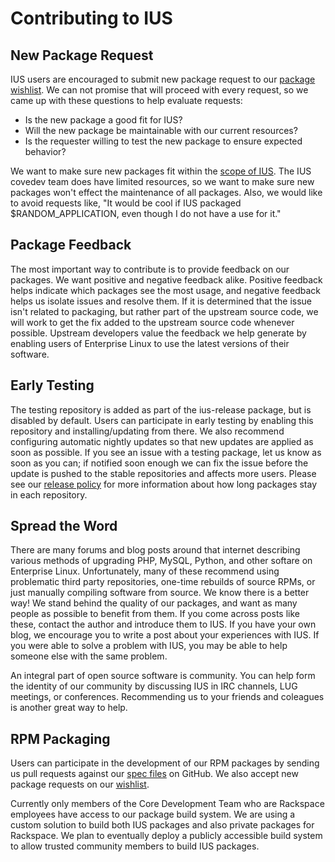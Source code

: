 # Contributing to IUS

## New Package Request

IUS users are encouraged to submit new package request to our [package
wishlist][1].  We can not promise that will proceed with every request, so we
came up with these questions to help evaluate requests:

* Is the new package a good fit for IUS?
* Will the new package be maintainable with our current resources?
* Is the requester willing to test the new package to ensure expected behavior?

We want to make sure new packages fit within the [scope of IUS][2].  The IUS
covedev team does have limited resources, so we want to make sure new packages
won't effect the maintenance of all packages.  Also, we would like to avoid
requests like, "It would be cool if IUS packaged $RANDOM_APPLICATION, even
though I do not have a use for it."

## Package Feedback

The most important way to contribute is to provide feedback on our packages.
We want positive and negative feedback alike.  Positive feedback helps indicate
which packages see the most usage, and negative feedback helps us isolate
issues and resolve them.  If it is determined that the issue isn't related to
packaging, but rather part of the upstream source code, we will work to get the
fix added to the upstream source code whenever possible.  Upstream developers
value the feedback we help generate by enabling users of Enterprise Linux to
use the latest versions of their software.

## Early Testing

The testing repository is added as part of the ius-release package, but is
disabled by default.  Users can participate in early testing by enabling this
repository and installing/updating from there.  We also recommend configuring
automatic nightly updates so that new updates are applied as soon as possible.
If you see an issue with a testing package, let us know as soon as you can; if
notified soon enough we can fix the issue before the update is pushed to the
stable repositories and affects more users.  Please see our [release policy][3]
for more information about how long packages stay in each repository.

## Spread the Word

There are many forums and blog posts around that internet describing various
methods of upgrading PHP, MySQL, Python, and other softare on Enterprise Linux.
Unfortunately, many of these recommend using problematic third party
repositories, one-time rebuilds of source RPMs, or just manually compiling
software from source.  We know there is a better way!  We stand behind the
quality of our packages, and want as many people as possible to benefit from
them.  If you come across posts like these, contact the author and introduce
them to IUS.  If you have your own blog, we encourage you to write a post about
your experiences with IUS.  If you were able to solve a problem with IUS, you
may be able to help someone else with the same problem.

An integral part of open source software is community.  You can help form the
identity of our community by discussing IUS in IRC channels, LUG meetings, or
conferences.  Recommending us to your friends and coleagues is another great
way to help.

## RPM Packaging

Users can participate in the development of our RPM packages by sending us pull
requests against our [spec files][4] on GitHub.  We also accept new package
requests on our [wishlist][5].

Currently only members of the Core Development Team who are Rackspace employees
have access to our package build system.  We are using a custom solution to
build both IUS packages and also private packages for Rackspace.  We plan to
eventually deploy a publicly accessible build system to allow trusted community
members to build IUS packages.

[1]: https://github.com/iuscommunity/wishlist
[2]: index.md#about
[3]: Philosophy.md#release-policy
[4]: https://github.com/iuscommunity-pkg
[5]: https://github.com/iuscommunity/wishlist
